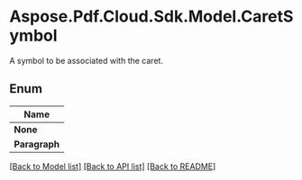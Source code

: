 # Aspose.Pdf.Cloud.Sdk.Model.CaretSymbol
A symbol to be associated with the caret.

## Enum

| Name |
|------------|
|**None**| 
|**Paragraph**| 


[[Back to Model list]](../README.md#documentation-for-models) [[Back to API list]](../README.md#documentation-for-api-endpoints) [[Back to README]](../README.md)


